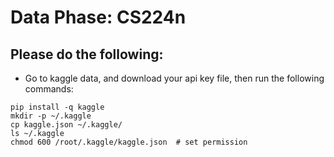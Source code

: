 # Data Phase: CS224n

## Please do the following:

- Go to kaggle data, and download your api key file, then run the following commands:
```
pip install -q kaggle
mkdir -p ~/.kaggle
cp kaggle.json ~/.kaggle/
ls ~/.kaggle
chmod 600 /root/.kaggle/kaggle.json  # set permission
```

